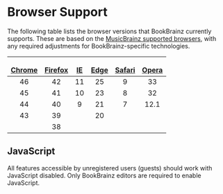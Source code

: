 # Browser Support

<link rel="stylesheet" href="https://maxcdn.bootstrapcdn.com/font-awesome/4.5.0/css/font-awesome.min.css">

The following table lists the browser versions that BookBrainz currently
supports. These are based on the [MusicBrainz supported browsers][mbbrowsers], with any
required adjustments for BookBrainz-specific technologies.

<table style="width: 100%">
  <thead>
    <tr>
      <th style="text-align: center">
        <p><span class="fa fa-chrome fa-3x" title="Google Chrome"></span></p>
        <a href="https://en.wikipedia.org/wiki/Google_Chrome">Chrome</a>
      </th>
      <th style="text-align: center">
        <p><span class="fa fa-firefox fa-3x" title="Mozilla Firefox"></span></p>
        <a href="https://en.wikipedia.org/wiki/Firefox">Firefox</a>
      </th>
      <th style="text-align: center">
        <p><span class="fa fa-internet-explorer fa-3x" title="Microsoft Internet Explorer"></span></p>
        <a href="https://en.wikipedia.org/wiki/Internet_Explorer">IE</a>
      </th>
      <th style="text-align: center">
        <p><span class="fa fa-edge fa-3x" title="Microsoft Edge"></span></p>
        <a href="https://en.wikipedia.org/wiki/Microsoft_Edge">Edge</a>
      </th>
      <th style="text-align: center">
        <p><span class="fa fa-safari fa-3x" title="Apple Safari"></span></p>
        <a href="https://en.wikipedia.org/wiki/Safari_(web_browser)">Safari</a>
      </th>
      <th style="text-align: center">
        <p><span class="fa fa-opera fa-3x" title="Opera"></span></p>
        <a href="https://en.wikipedia.org/wiki/Opera_(web_browser)">Opera</a>
      </th>
    </tr>
  </thead>
  <tbody style="text-align: center">
    <tr>
      <td>46</td>
      <td>42</td>
      <td>11</td>
      <td>25</td>
      <td>9</td>
      <td>33</td>
    </tr>
    <tr>
      <td>45</td>
      <td>41</td>
      <td>10</td>
      <td>23</td>
      <td>8</td>
      <td>32</td>
    </tr>
    <tr>
      <td>44</td>
      <td>40</td>
      <td>9</td>
      <td>21</td>
      <td>7</td>
      <td>12.1</td>
    </tr>
    <tr>
      <td>43</td>
      <td>39</td>
      <td></td>
      <td>20</td>
      <td></td>
      <td></td>
    </tr>
    <tr>
      <td></td>
      <td>38</td>
      <td></td>
      <td></td>
      <td></td>
      <td></td>
    </tr>
  </tbody>
</table>

## JavaScript
All features accessible by unregistered users (guests) should work with
JavaScript disabled. Only BookBrainz editors are required to enable JavaScript.

[mbbrowsers]: https://musicbrainz.org/doc/Development/Supported_browsers
